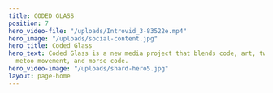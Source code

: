 ```yaml
---
title: CODED GLASS
position: 7
hero_video-file: "/uploads/Introvid_3-83522e.mp4"
hero_image: "/uploads/social-content.jpg"
hero_title: Coded Glass
hero_text: Coded Glass is a new media project that blends code, art, tweets from the
  metoo movement, and morse code.
hero_video-image: "/uploads/shard-hero5.jpg"
layout: page-home
---
```




